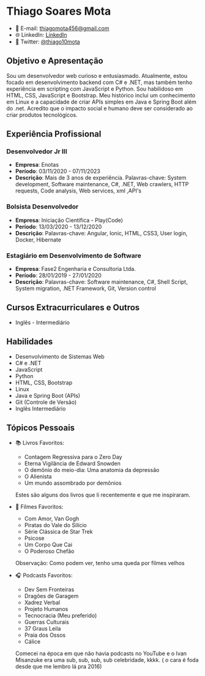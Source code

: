 # Thiago Soares Mota
- 📧 E-mail: thiagomota456@gmail.com
- 🌐 LinkedIn: [LinkedIn](https://www.linkedin.com/in/thiago-soares-m-4413b7129/)
- 📱 Twitter: [@thiago10mota](https://twitter.com/thiago10mota)

## Objetivo e Apresentação

Sou um desenvolvedor web curioso e entusiasmado. Atualmente, estou focado em desenvolvimento backend com C# e .NET, mas também tenho experiência em scripting com JavaScript e Python. Sou habilidoso em HTML, CSS, JavaScript e Bootstrap. Meu histórico inclui um conhecimento em Linux e a capacidade de criar APIs simples em Java e Spring Boot além do .net. Acredito que o impacto social e humano deve ser considerado ao criar produtos tecnológicos.

## Experiência Profissional

### Desenvolvedor Jr III
- **Empresa**: Enotas
- **Período**: 03/11/2020 - 07/11/2023
- **Descrição**: Mais de 3 anos de experiência. Palavras-chave: System development, Software maintenance, C#, .NET, Web crawlers, HTTP requests, Code analysis, Web services, xml ,API's

### Bolsista Desenvolvedor
- **Empresa**: Iniciação Científica - Play(Code)
- **Período**: 13/03/2020 - 13/12/2020
- **Descrição**: Palavras-chave: Angular, Ionic, HTML, CSS3, User login, Docker, Hibernate

### Estagiário em Desenvolvimento de Software
- **Empresa**: Fase2 Engenharia e Consultoria Ltda.
- **Período**: 28/01/2019 - 27/01/2020
- **Descrição**: Palavras-chave: Software maintenance, C#, Shell Script, System migration, .NET Framework, Git, Version control

<!--## Educação

- **Engenharia de Computação**
  - Centro Federal de Tecnologia de Minas Gerais (CEFET-MG) - Cursando
  Confirmando questões referentes a volta.
-->
## Cursos Extracurriculares e Outros

- Inglês - Intermediário

## Habilidades

- Desenvolvimento de Sistemas Web
- C# e .NET
- JavaScript
- Python
- HTML, CSS, Bootstrap
- Linux
- Java e Spring Boot (APIs)
- Git (Controle de Versão)
- Inglês Intermediário

## Tópicos Pessoais

- 📚 Livros Favoritos:
  - Contagem Regressiva para o Zero Day
  - Eterna Vigilância de Edward Snowden
  - O demônio do meio-dia: Uma anatomia da depressão
  - O Alienista
  - Um mundo assombrado por demônios

  Estes são alguns dos livros que li recentemente e que me inspiraram.

- 🎥 Filmes Favoritos:
  - Com Amor, Van Gogh
  - Piratas do Vale do Silício
  - Série Clássica de Star Trek
  - Psicose
  - Um Corpo Que Cai
  - O Poderoso Chefão

  Observação: Como podem ver, tenho uma queda por filmes velhos

- 🎧 Podcasts Favoritos:
  - Dev Sem Fronteiras
  - Dragões de Garagem
  - Xadrez Verbal
  - Projeto Humanos
  - Tecnocracia (Meu preferido)
  - Guerras Culturais
  - 37 Graus Leila
  - Praia dos Ossos
  - Cálice

  Comecei na época em que não havia podcasts no YouTube e o Ivan Misanzuke era uma sub, sub, sub, sub celebridade, kkkk. ( o cara é foda desde que me lembro lá pra 2016)
